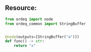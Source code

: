 ## Resource:
```python
from ordeq import node
from ordeq_common import StringBuffer


@node(outputs=[StringBuffer("a")])
def func() -> str:
    return "x"

```